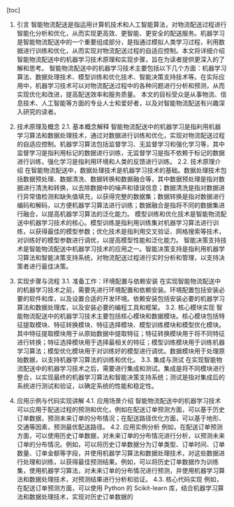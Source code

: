 
[toc]                    
                
                
1. 引言
    智能物流配送是指运用计算机技术和人工智能算法，对物流配送过程进行智能化分析和优化，从而实现更高效、更智能、更安全的配送服务。机器学习是智能物流配送中的一个重要组成部分，是指通过模拟人类学习过程，利用数据进行训练和优化，从而实现对物流配送过程的自适应控制。本文将详细介绍智能物流配送中的机器学习技术原理和实现步骤，旨在为读者提供更深入的了解和思考。
    智能物流配送中的机器学习技术主要包括以下几个方面：机器学习算法、数据处理技术、模型训练和优化技术、智能决策支持技术等。在实际应用中，机器学习技术可以对物流配送过程中的各种问题进行分析和预测，从而实现优化和改进，提高配送效率和服务质量。
    本文的目标受众是从事物流、信息技术、人工智能等方面的专业人士和爱好者，以及对智能物流配送有兴趣深入研究的读者。

2. 技术原理及概念
    2.1. 基本概念解释
    智能物流配送中的机器学习是指利用机器学习算法和数据处理技术，通过对数据进行训练和优化，实现对物流配送过程的自适应控制。机器学习算法包括监督学习、无监督学习和强化学习等，其中监督学习是指利用标记的数据进行训练，无监督学习是指不依赖于标记的数据进行训练，强化学习是指利用环境和人类的反馈进行训练。
    2.2. 技术原理介绍
    在智能物流配送中，数据处理技术是机器学习技术的基础。数据处理技术包括数据预处理、数据清洗、数据转换和数据融合等，其中数据预处理是指对数据进行清洗和转换，以去除数据中的噪声和错误信息；数据清洗是指对数据进行异常值检测和缺失值填充，以获得完整的数据集；数据转换是指对数据进行编码和解码，以方便机器学习算法进行训练；数据融合是指将不同的数据集进行融合，以提高机器学习算法的泛化能力。
    模型训练和优化技术是智能物流配送中机器学习技术的核心。模型训练是指利用训练集对机器学习算法进行训练，以获得最佳的模型参数；优化技术是指利用交叉验证、网格搜索等技术，对训练好的模型参数进行调优，以提高模型性能和泛化能力。
    智能决策支持技术是智能物流配送中机器学习技术的应用之一。智能决策支持是指利用机器学习算法和智能决策支持系统，对物流配送过程进行实时分析和管理，以支持决策者进行最佳决策。

3. 实现步骤与流程
    3.1. 准备工作：环境配置与依赖安装
    在实现智能物流配送中的机器学习技术之前，需要先进行环境配置和依赖安装。环境配置包括安装必要的软件和库，以及设置合适的开发环境。依赖安装包括安装必要的机器学习算法和数据处理库，以及安装必要的编程工具和框架。
    3.2. 核心模块实现
    智能物流配送中的机器学习技术主要包括核心模块和数据模块。核心模块包括特征提取模块、特征转换模块、特征选择模块、模型训练模块和模型优化模块。其中特征提取模块用于从原始数据中提取特征；特征转换模块用于将不同特征进行转换；特征选择模块用于选择最相关的特征；模型训练模块用于训练机器学习算法；模型优化模块用于对训练好的模型进行调优。数据模块用于处理原始数据，以支持机器学习算法的训练和优化。
    3.3. 集成与测试
    在实现智能物流配送中的机器学习技术之后，需要进行集成和测试。集成是将不同模块进行整合，以实现最终的机器学习算法和智能决策支持系统；测试是指对集成后的系统进行测试和验证，以确定系统的性能和稳定性。

4. 应用示例与代码实现讲解
    4.1. 应用场景介绍
    智能物流配送中的机器学习技术可以应用于配送过程的预测和优化，例如在配送订单预测方面，可以基于历史订单数据，预测未来订单的分布情况；在配送路径优化方面，可以基于地形、交通等因素，预测最优配送路径。
    4.2. 应用实例分析
    例如，在配送订单预测方面，可以使用历史订单数据，对未来订单的分布情况进行分析，以预测未来订单的分布情况。例如，可以将历史订单数据分为订单类型、订单时间、订单数量、订单金额等字段，并使用机器学习算法和数据处理技术，对这些数据进行处理和训练，以获得最佳预测结果。例如，可以将历史订单数据作为训练集，使用机器学习算法，对未来订单的分布情况进行预测，并使用机器学习算法和数据处理技术，对预测结果进行分析和验证。
    4.3. 核心代码实现
    例如，在配送订单预测方面，可以使用 Python 的 Scikit-learn 库，结合机器学习算法和数据处理技术，实现对历史订单数据的

